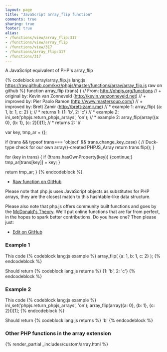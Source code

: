 ```yaml
---
layout: page
title: "JavaScript array_flip function"
comments: true
sharing: true
footer: true
alias:
- /functions/view/array_flip:317
- /functions/view/array_flip
- /functions/view/317
- /functions/array_flip:317
- /functions/317
---
```

<!-- Generated by Rakefile:build -->
A JavaScript equivalent of PHP's array_flip

{% codeblock array/array_flip.js lang:js https://raw.github.com/kvz/phpjs/master/functions/array/array_flip.js raw on github %}
function array_flip (trans) {
  // From: http://phpjs.org/functions
  // +   original by: Kevin van Zonneveld (http://kevin.vanzonneveld.net)
  // +      improved by: Pier Paolo Ramon (http://www.mastersoup.com/)
  // +      improved by: Brett Zamir (http://brett-zamir.me)
  // *     example 1: array_flip( {a: 1, b: 1, c: 2} );
  // *     returns 1: {1: 'b', 2: 'c'}
  // *     example 2: ini_set('phpjs.return_phpjs_arrays', 'on');
  // *     example 2: array_flip(array({a: 0}, {b: 1}, {c: 2}))[1];
  // *     returns 2: 'b'

  var key, tmp_ar = {};

  if (trans && typeof trans=== 'object' && trans.change_key_case) { // Duck-type check for our own array()-created PHPJS_Array
    return trans.flip();
  }

  for (key in trans) {
    if (!trans.hasOwnProperty(key)) {continue;}
    tmp_ar[trans[key]] = key;
  }

  return tmp_ar;
}
{% endcodeblock %}

 - [Raw function on GitHub](https://github.com/kvz/phpjs/blob/master/functions/array/array_flip.js)

Please note that php.js uses JavaScript objects as substitutes for PHP arrays, they are 
the closest match to this hashtable-like data structure. 

Please also note that php.js offers community built functions and goes by the 
[McDonald's Theory](https://medium.com/what-i-learned-building/9216e1c9da7d). We'll put online 
functions that are far from perfect, in the hopes to spark better contributions. 
Do you have one? Then please just: 

 - [Edit on GitHub](https://github.com/kvz/phpjs/edit/master/functions/array/array_flip.js)

### Example 1
This code
{% codeblock lang:js example %}
array_flip( {a: 1, b: 1, c: 2} );
{% endcodeblock %}

Should return
{% codeblock lang:js returns %}
{1: 'b', 2: 'c'}
{% endcodeblock %}

### Example 2
This code
{% codeblock lang:js example %}
ini_set('phpjs.return_phpjs_arrays', 'on');
array_flip(array({a: 0}, {b: 1}, {c: 2}))[1];
{% endcodeblock %}

Should return
{% codeblock lang:js returns %}
'b'
{% endcodeblock %}


### Other PHP functions in the array extension
{% render_partial _includes/custom/array.html %}
